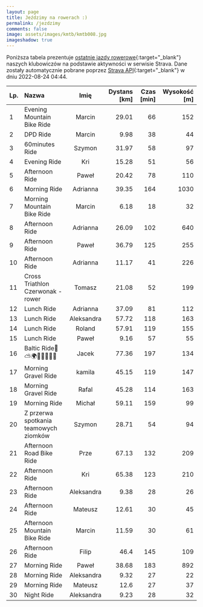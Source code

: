 ```yaml
---
layout: page
title: Jeździmy na rowerach :)
permalink: /jezdzimy
comments: false
image: assets/images/kmtb/kmtb008.jpg
imageshadow: true
---
```


Poniższa tabela prezentuje [ostatnie jazdy rowerowe](https://www.strava.com/clubs/336381){:target="_blank"} naszych klubowiczów na podstawie aktywności w serwisie Strava. Dane zostały automatycznie pobrane poprzez [Strava API](https://developers.strava.com/docs/reference/#api-Clubs-getClubActivitiesById){:target="_blank"} w dniu 2022-08-24 04:44.

Lp. | Nazwa | Imię | Dystans [km] | Czas [min] | Wysokość [m]
:--- | :--- | :---: | ---: | ---: | ---:
1|Evening Mountain Bike Ride|Marcin|29.01|66|152
2|DPD Ride|Marcin|9.98|38|44
3|60minutes Ride|Szymon|31.97|58|97
4|Evening Ride|Kri|15.28|51|56
5|Afternoon Ride|Paweł|20.42|78|110
6|Morning Ride|Adrianna|39.35|164|1030
7|Morning Mountain Bike Ride|Marcin|6.18|18|32
8|Afternoon Ride|Adrianna|26.09|102|640
9|Afternoon Ride|Paweł|36.79|125|255
10|Afternoon Ride|Adrianna|11.17|41|226
11|Cross Triathlon Czerwonak - rower|Tomasz|21.08|52|199
12|Lunch Ride|Adrianna|37.09|81|112
13|Lunch Ride|Aleksandra|57.72|118|163
14|Lunch Ride|Roland|57.91|119|155
15|Lunch Ride|Paweł|9.16|57|55
16|Baltic Ride🌊⛅️🌍🚴‍♂️🏊‍♂️💙|Jacek|77.36|197|134
17|Morning Gravel Ride|kamila|45.15|119|147
18|Morning Gravel Ride|Rafal|45.28|114|163
19|Morning Ride|Michał|59.11|159|99
20|Z przerwa spotkania teamowych ziomków |Szymon|28.71|54|94
21|Afternoon Road Bike Ride|Prze|67.13|132|209
22|Afternoon Ride|Kri|65.38|123|210
23|Afternoon Ride|Aleksandra|9.38|28|26
24|Afternoon Ride|Mateusz|12.61|30|45
25|Afternoon Mountain Bike Ride|Marcin|11.59|30|61
26|Afternoon Ride|Filip|46.4|145|109
27|Morning Ride |Paweł|38.68|183|892
28|Morning Ride|Aleksandra|9.32|27|22
29|Morning Ride|Mateusz|12.6|27|37
30|Night Ride|Aleksandra|9.23|28|32
